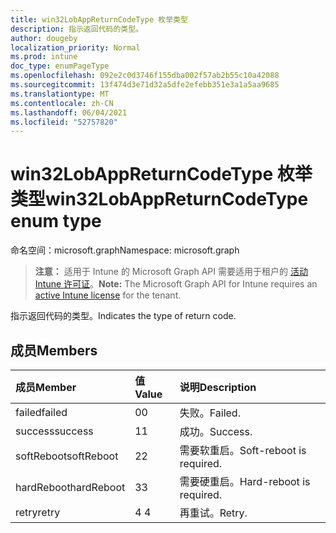 ```yaml
---
title: win32LobAppReturnCodeType 枚举类型
description: 指示返回代码的类型。
author: dougeby
localization_priority: Normal
ms.prod: intune
doc_type: enumPageType
ms.openlocfilehash: 092e2c0d3746f155dba002f57ab2b55c10a42088
ms.sourcegitcommit: 13f474d3e71d32a5dfe2efebb351e3a1a5aa9685
ms.translationtype: MT
ms.contentlocale: zh-CN
ms.lasthandoff: 06/04/2021
ms.locfileid: "52757820"
---
```

# <a name="win32lobappreturncodetype-enum-type"></a><span data-ttu-id="2e4fb-103">win32LobAppReturnCodeType 枚举类型</span><span class="sxs-lookup"><span data-stu-id="2e4fb-103">win32LobAppReturnCodeType enum type</span></span>

<span data-ttu-id="2e4fb-104">命名空间：microsoft.graph</span><span class="sxs-lookup"><span data-stu-id="2e4fb-104">Namespace: microsoft.graph</span></span>

> <span data-ttu-id="2e4fb-105">**注意：** 适用于 Intune 的 Microsoft Graph API 需要适用于租户的 [活动 Intune 许可证](https://go.microsoft.com/fwlink/?linkid=839381)。</span><span class="sxs-lookup"><span data-stu-id="2e4fb-105">**Note:** The Microsoft Graph API for Intune requires an [active Intune license](https://go.microsoft.com/fwlink/?linkid=839381) for the tenant.</span></span>

<span data-ttu-id="2e4fb-106">指示返回代码的类型。</span><span class="sxs-lookup"><span data-stu-id="2e4fb-106">Indicates the type of return code.</span></span>

## <a name="members"></a><span data-ttu-id="2e4fb-107">成员</span><span class="sxs-lookup"><span data-stu-id="2e4fb-107">Members</span></span>
|<span data-ttu-id="2e4fb-108">成员</span><span class="sxs-lookup"><span data-stu-id="2e4fb-108">Member</span></span>|<span data-ttu-id="2e4fb-109">值</span><span class="sxs-lookup"><span data-stu-id="2e4fb-109">Value</span></span>|<span data-ttu-id="2e4fb-110">说明</span><span class="sxs-lookup"><span data-stu-id="2e4fb-110">Description</span></span>|
|:---|:---|:---|
|<span data-ttu-id="2e4fb-111">failed</span><span class="sxs-lookup"><span data-stu-id="2e4fb-111">failed</span></span>|<span data-ttu-id="2e4fb-112">0</span><span class="sxs-lookup"><span data-stu-id="2e4fb-112">0</span></span>|<span data-ttu-id="2e4fb-113">失败。</span><span class="sxs-lookup"><span data-stu-id="2e4fb-113">Failed.</span></span>|
|<span data-ttu-id="2e4fb-114">success</span><span class="sxs-lookup"><span data-stu-id="2e4fb-114">success</span></span>|<span data-ttu-id="2e4fb-115">1</span><span class="sxs-lookup"><span data-stu-id="2e4fb-115">1</span></span>|<span data-ttu-id="2e4fb-116">成功。</span><span class="sxs-lookup"><span data-stu-id="2e4fb-116">Success.</span></span>|
|<span data-ttu-id="2e4fb-117">softReboot</span><span class="sxs-lookup"><span data-stu-id="2e4fb-117">softReboot</span></span>|<span data-ttu-id="2e4fb-118">2</span><span class="sxs-lookup"><span data-stu-id="2e4fb-118">2</span></span>|<span data-ttu-id="2e4fb-119">需要软重启。</span><span class="sxs-lookup"><span data-stu-id="2e4fb-119">Soft-reboot is required.</span></span>|
|<span data-ttu-id="2e4fb-120">hardReboot</span><span class="sxs-lookup"><span data-stu-id="2e4fb-120">hardReboot</span></span>|<span data-ttu-id="2e4fb-121">3</span><span class="sxs-lookup"><span data-stu-id="2e4fb-121">3</span></span>|<span data-ttu-id="2e4fb-122">需要硬重启。</span><span class="sxs-lookup"><span data-stu-id="2e4fb-122">Hard-reboot is required.</span></span>|
|<span data-ttu-id="2e4fb-123">retry</span><span class="sxs-lookup"><span data-stu-id="2e4fb-123">retry</span></span>|<span data-ttu-id="2e4fb-124">4 </span><span class="sxs-lookup"><span data-stu-id="2e4fb-124">4</span></span>|<span data-ttu-id="2e4fb-125">再重试。</span><span class="sxs-lookup"><span data-stu-id="2e4fb-125">Retry.</span></span>|




